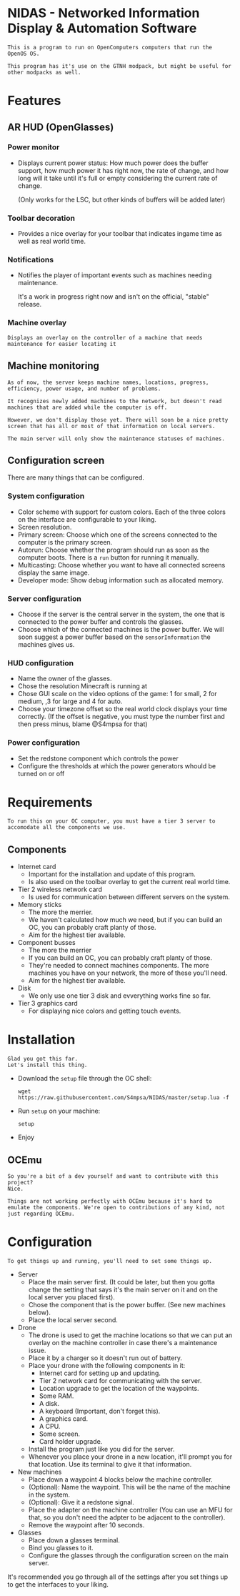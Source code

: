 # **NIDAS** - Networked Information Display &amp; Automation Software
    This is a program to run on OpenComputers computers that run the OpenOS OS.

    This program has it's use on the GTNH modpack, but might be useful for other modpacks as well.

# **Features**
## **AR HUD (OpenGlasses)**
### **Power monitor**
* Displays current power status: How much power does the buffer support, how much power it has right now, the rate of change, 
and how long will it take until it's full or empty considering the current rate of change.
    
    (Only works for the LSC, but other kinds of buffers will be added later)

### **Toolbar decoration**
* Provides a nice overlay for your toolbar that indicates ingame time as well as real world time.

### **Notifications**
* Notifies the player of important events such as machines needing maintenance. 

    It's a work in progress right now and isn't on the official, "stable" release.

### **Machine overlay**
    Displays an overlay on the controller of a machine that needs maintenance for easier locating it

## **Machine monitoring**
    As of now, the server keeps machine names, locations, progress, efficiency, power usage, and number of problems.

    It recognizes newly added machines to the network, but doesn't read machines that are added while the computer is off.

    However, we don't display those yet. There will soon be a nice pretty screen that has all or most of that information on local servers.

    The main server will only show the maintenance statuses of machines.

## **Configuration screen**
There are many things that can be configured.

### **System configuration**
* Color scheme with support for custom colors. Each of the three colors on the interface are configurable to your liking.
* Screen resolution.
* Primary screen: Choose which one of the screens connected to the computer is the primary screen.
* Autorun: Choose whether the program should run as soon as the computer boots. There is a `run` button for running it manually.
* Multicasting: Choose whether you want to have all connected screens display the same image.
* Developer mode: Show debug information such as allocated memory.

### **Server configuration**
* Choose if the server is the central server in the system, the one that is connected to the power buffer and controls the glasses.
* Choose which of the connected machines is the power buffer. We will soon suggest a power buffer based on the `sensorInformation` the machines gives us.

### **HUD configuration**
* Name the owner of the glasses.
* Chose the resolution Minecraft is running at
* Chose GUI scale on the video options of the game: 1 for small, 2 for medium, ,3 for large and 4 for auto.
* Choose your timezone offset so the real world clock displays your time correctly. 
    (If the offset is negative, you must type the number first and then press minus, blame @S4mpsa for that)

### **Power configuration**
* Set the redstone component which controls the power
* Configure the thresholds at which the power generators whould be turned on or off

# **Requirements**
    To run this on your OC computer, you must have a tier 3 server to accomodate all the components we use.

## **Components**
* Internet card
    * Important for the installation and update of this program.
    * Is also used on the toolbar overlay to get the current real world time.
* Tier 2 wireless network card
    * Is used for communication between different servers on the system.
* Memory sticks
    * The more the merrier.
    * We haven't calculated how much we need, but if you can build an OC, you can probably craft planty of those.
    * Aim for the highest tier available.
* Component busses
    * The more the merrier
    * If you can build an OC, you can probably craft planty of those.
    * They're needed to connect machines components. The more machines you have on your network, the more of these you'll need.
    * Aim for the highest tier available.
* Disk
    * We only use one tier 3 disk and evverything works fine so far.
* Tier 3 graphics card
    * For displaying nice colors and getting touch events.

# **Installation**
    Glad you got this far.
    Let's install this thing.
* Download the `setup` file through the OC shell:
    ```shell
    wget https://raw.githubusercontent.com/S4mpsa/NIDAS/master/setup.lua -f
    ```
* Run `setup` on your machine:
    ```
    setup
    ```

* Enjoy

## **OCEmu**
    So you're a bit of a dev yourself and want to contribute with this project?
    Nice.

    Things are not working perfectly with OCEmu because it's hard to emulate the components. We're open to contributions of any kind, not just regarding OCEmu.


# **Configuration**
    To get things up and running, you'll need to set some things up.
* Server
    * Place the main server first.
        (It could be later, but then you gotta change the setting that says it's the main server on it and on the local server you placed first).
    * Chose the component that is the power buffer.
        (See new machines below).
    * Place the local server second.
* Drone
    * The drone is used to get the machine locations so that we can put an overlay on the machine controller in case there's a maintenance issue.
    * Place it by a charger so it doesn't run out of battery.
    * Place your drone with the following components in it:
        * Internet card for setting up and updating.
        * Tier 2 network card for communicating with the server.
        * Location upgrade to get the location of the waypoints.
        * Some RAM.
        * A disk.
        * A keyboard (Important, don't forget this).
        * A graphics card.
        * A CPU.
        * Some screen.
        * Card holder upgrade.
    * Install the program just like you did for the server.
    * Whenever you place your drone in a new location, it'll prompt you for that location. Use its terminal to give it that information.
* New machines
    * Place down a waypoint 4 blocks below the machine controller.
    * (Optional): Name the waypoint. This will be the name of the machine in the system.
    * (Optional): Give it a redstone signal.
    * Place the adapter on the machine controller (You can use an MFU for that, so you don't need the adpter to be adjacent to the controller).
    * Remove the waypoint after 10 seconds.
* Glasses
    * Place down a glasses terminal.
    * Bind you glasses to it.
    * Configure the glasses through the configuration screen on the main server.

It's recommended you go through all of the settings after you set things up to get the interfaces to your liking.
